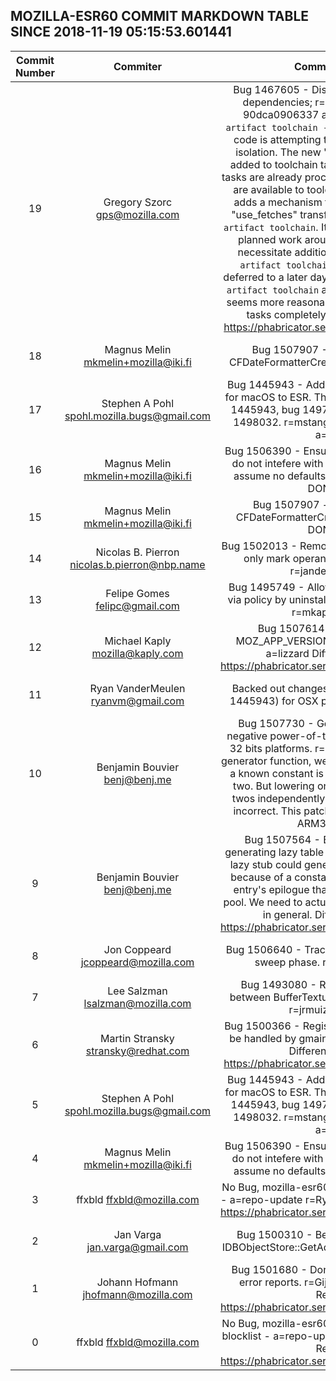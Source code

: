 ## MOZILLA-ESR60 COMMIT MARKDOWN TABLE SINCE 2018-11-19 05:15:53.601441

| Commit Number | Commiter | Commit Message | Node | Date | 
|:---:|:----:|:----------------------------------:|:------:|:----:| 
|19|Gregory Szorc <gps@mozilla.com>|Bug 1467605 - Disable processing of fetch dependencies; r=glandium a=tomprince  90dca0906337 accidentally broke `mach artifact toolchain --from-build` because that code is attempting to load toolchain tasks in isolation. The new "use_fetches" transform added to toolchain tasks requires that "fetch" tasks are already processed and their references are available to toolchain tasks.  This commit adds a mechanism to effectively disable the "use_fetches" transform when called by `mach artifact toolchain`. It is a hack. I suspect future planned work around artifacts/fetches will necessitate additional changes to the `mach artifact toolchain` code. But this can be deferred to a later day: this commit unbusts `mach artifact toolchain` and isn't super hacky, so it seems more reasonable than backing out fetch tasks completely.  Differential Revision: https://phabricator.services.mozilla.com/D1588|a23dce703d2b616e678f7a72967075f90d650032|2018-06-08 02:05:58
|18|Magnus Melin <mkmelin+mozilla@iki.fi>|Bug 1507907 - Null check result of CFDateFormatterCreate. r=gandalf, a=jcristau|8d50553b267a8c38d2fd1c0a38c14bd1b32e0fdb|2018-11-19 21:55:32
|17|Stephen A Pohl <spohl.mozilla.bugs@gmail.com>|Bug 1445943 - Add Enterprise Policy support for macOS to ESR. This includes patches in bug 1445943, bug 1497408, bug 1497948, bug 1498032. r=mstange,felipe,glandium,spohl, a=lizzard|b1ece767c018300c56363f030f10cfc81516f4ba|2018-11-20 09:48:00
|16|Magnus Melin <mkmelin+mozilla@iki.fi>|Bug 1506390 - Ensure the default permissions do not intefere with the permission tests that assume no defaults. r=johannh, a=test-only DONTBUILD|2d3326755541b844e6c193c3e839d4fb91236444|2018-11-14 14:55:22
|15|Magnus Melin <mkmelin+mozilla@iki.fi>|Bug 1507907 - null check result of CFDateFormatterCreate. r=gandalf a=jorgk DONTBUILD|6eb715bb747cb405c647dac8948ef6b026fb2919|2018-11-19 21:55:32
|14|Nicolas B. Pierron <nicolas.b.pierron@nbp.name>|Bug 1502013 - RemoveUnmarkedBlocks should only mark operands of removed blocks. r=jandem, a=lizzard|a73a46ddc848aa60a7578c6b315b668914f0be9d|2018-11-19 22:28:43
|13|Felipe Gomes <felipc@gmail.com>|Bug 1495749 - Allow add-ons to be updated via policy by uninstalling and reinstalling them. r=mkaply a=lizzard|15813976ae1e690126764677c38514e8bdbfb393|2018-11-19 22:27:02
|12|Michael Kaply <mozilla@kaply.com>|Bug 1507614 - Identify ESR with MOZ_APP_VERSION_DISPLAY. r=glandium, a=lizzard  Differential Revision: https://phabricator.services.mozilla.com/D12067|c419540e75dadc4ad89c596e43511c7265ab586b|2018-11-15 23:32:53
|11|Ryan VanderMeulen <ryanvm@gmail.com>|Backed out changeset 4503802587c8 (bug 1445943) for OSX policy engine test failures.|af3d0194519b7f984ebb79e6ad9b2c824afdb6ac|2018-11-19 19:56:40
|10|Benjamin Bouvier <benj@benj.me>|Bug 1507730 - Generate a temporary for negative power-of-two constants in mul64 on 32 bits platforms. r=lth, a=jcristau  In the code generator function, we assume we have a temp if a known constant is a non-negative power of two. But lowering only checked for power of twos independently of their sign, so this was incorrect. This patch syncs them up on both ARM32 and x86.|dd0f01818b9ce9257a1a2b1c9cfe8e7aabc8240e|2018-11-16 12:44:36
|9|Benjamin Bouvier <benj@benj.me>|Bug 1507564 - Bind code labels when generating lazy table stubs. r=luke, a=jcristau  A lazy stub could generate CodeLabels on x86, because of a constant NaN generated for the entry's epilogue that ended up in a constant pool. We need to actually bind these code labels in general.  Differential Revision: https://phabricator.services.mozilla.com/D12052|60619cc47b104fb091f377c015c97dc62ac27ae7|2018-11-15 23:25:52
|8|Jon Coppeard <jcoppeard@mozilla.com>|Bug 1506640 - Trace wrappers rooters during sweep phase. r=pbone, a=RyanVM|8bbf80948b500d813c50cba5e56307ed62bcc981|2018-11-15 13:57:00
|7|Lee Salzman <lsalzman@mozilla.com>|Bug 1493080 - Remove reference cycle between BufferTextureData and DrawTargets. r=jrmuizel, a=lizzard|a7cabf306d05ac71b99e29f965d20df28b0c8e3a|2018-11-14 18:16:01
|6|Martin Stransky <stransky@redhat.com>|Bug 1500366 - Register all DBus connection to be handled by gmain loop. r=jhorak, a=lizzard  Differential Revision: https://phabricator.services.mozilla.com/D9230|abd59256c4e34bf576f00ec9ffd2d66f7b24adb6|2018-10-19 13:11:46
|5|Stephen A Pohl <spohl.mozilla.bugs@gmail.com>|Bug 1445943 - Add Enterprise Policy support for macOS to ESR. This includes patches in bug 1445943, bug 1497408, bug 1497948, bug 1498032. r=mstange,felipe,glandium,spohl, a=lizzard|4503802587c82e204de340291ce9b403753b82fa|2018-11-13 19:33:00
|4|Magnus Melin <mkmelin+mozilla@iki.fi>|Bug 1506390 - Ensure the default permissions do not intefere with the permission tests that assume no defaults. r=johannh, a=test-only|1cb019f041884c7ab81151fdb656dda856f1389e|2018-11-14 14:55:22
|3|ffxbld <ffxbld@mozilla.com>|No Bug, mozilla-esr60 repo-update HSTS HPKP - a=repo-update r=RyanVM  Differential Revision: https://phabricator.services.mozilla.com/D12261|1da8a333774a9842d70a9c49e0197dcdbfe2a96d|2018-11-19 14:09:37
|2|Jan Varga <jan.varga@gmail.com>|Bug 1500310 - Better scoping for code in IDBObjectStore::GetAddInfo. r=asuth, a=RyanVM|b3a439a26186572b556bfc5f35f6ea044a2dd170|2018-11-12 13:59:06
|1|Johann Hofmann <jhofmann@mozilla.com>|Bug 1501680 - Don't send credentials in ssl error reports. r=Gijs, a=lizzard  Differential Revision: https://phabricator.services.mozilla.com/D10594|282c6bb81562f0ec20f2c1ce56653a5fe7154010|2018-11-01 20:49:11
|0|ffxbld <ffxbld@mozilla.com>|No Bug, mozilla-esr60 repo-update HSTS HPKP blocklist - a=repo-update r=RyanVM  Differential Revision: https://phabricator.services.mozilla.com/D12005|3423f7f2a5af2508f9ac1ece9557bfc22f4aa20c|2018-11-15 14:09:56


